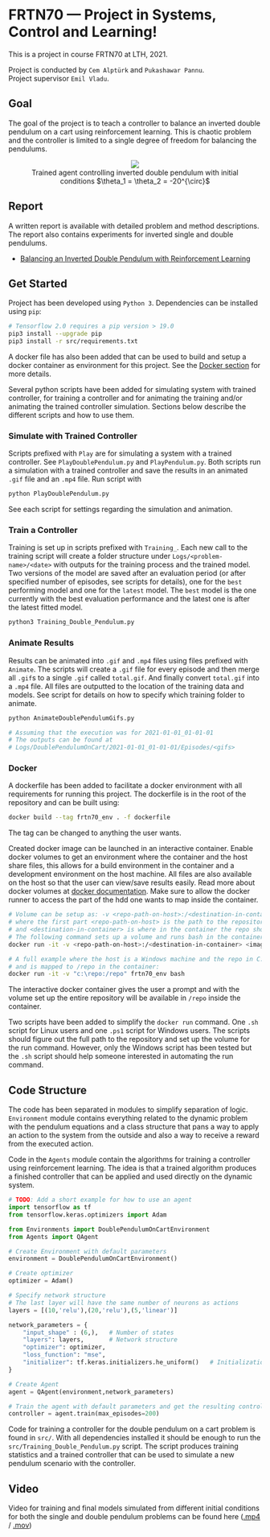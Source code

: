 # FRTN70 — Project in Systems, Control and Learning!

This is a project in course FRTN70 at LTH, 2021.

Project is conducted by `Cem Alptürk` and `Pukashawar Pannu`.  
Project supervisor `Emil Vladu`.

## Goal
The goal of the project is to teach a controller to balance an inverted double pendulum on a cart using reinforcement learning.
This is chaotic problem and the controller is limited to a single degree of freedom for balancing the pendulums.

<div align="center">
  <figure>
    <img src="video/DoublePendulum_trained.gif">
    <figcaption>Trained agent controlling inverted double pendulum with initial conditions $\theta_1 = \theta_2 = -20^{\circ}$</figcaption>
  </figure>
</div>

## Report
A written report is available with detailed problem and method descriptions.
The report also contains experiments for inverted single and double pendulums.

* [Balancing an Inverted Double Pendulum with Reinforcement Learning](./report/final/final.pdf)

## Get Started
Project has been developed using `Python 3`.
Dependencies can be installed using `pip`:

```bash
# Tensorflow 2.0 requires a pip version > 19.0
pip3 install --upgrade pip
pip3 install -r src/requirements.txt
```

A docker file has also been added that can be used to build and setup a docker container as environment for this project.
See the [Docker section](#docker-section) for more details.

Several python scripts have been added for simulating system with trained controller, for training a controller and for animating the training and/or animating the trained controller simulation.
Sections below describe the different scripts and how to use them.

### Simulate with Trained Controller
Scripts prefixed with `Play` are for simulating a system with a trained controller.
See `PlayDoublePendulum.py` and `PlayPendulum.py`.
Both scripts run a simulation with a trained controller and save the results in an animated `.gif` file and an `.mp4` file.
Run script with
```bash
python PlayDoublePendulum.py
```

See each script for settings regarding the simulation and animation.

### Train a Controller
Training is set up in scripts prefixed with `Training_`.
Each new call to the training script will create a folder structure under `Logs/<problem-name>/<date>` with outputs for the training process and the trained model.
Two versions of the model are saved after an evaluation period (or after specified number of episodes, see scripts for details), one for the `best` performing model and one for the `latest` model.
The `best` model is the one currently with the best evaluation performance and the latest one is after the latest fitted model.

```bash
python3 Training_Double_Pendulum.py
```

### Animate Results
Results can be animated into `.gif` and `.mp4` files using files prefixed with `Animate`.
The scripts will create a `.gif` file for every episode and then merge all `.gif`s to a single `.gif` called `total.gif`.
And finally convert `total.gif` into a `.mp4` file.
All files are outputted to the location of the training data and models.
See script for details on how to specify which training folder to animate.

```bash
python AnimateDoublePendulumGifs.py

# Assuming that the execution was for 2021-01-01_01-01-01
# The outputs can be found at
# Logs/DoublePendulumOnCart/2021-01-01_01-01-01/Episodes/<gifs>
```

### Docker <a name="docker-section"></a>
A dockerfile has been added to facilitate a docker environment with all requirements for running this project.
The dockerfile is in the root of the repository and can be built using:

```bash
docker build --tag frtn70_env . -f dockerfile
```

The tag can be changed to anything the user wants.

Created docker image can be launched in an interactive container.
Enable docker volumes to get an environment where the container and the host share files, this allows for a build environment in the container and a development environment on the host machine.
All files are also available on the host so that the user can view/save results easily.
Read more about docker volumes at [docker documentation](https://docs.docker.com/storage/volumes/).
Make sure to allow the docker runner to access the part of the hdd one wants to map inside the container.

```bash
# Volume can be setup as: -v <repo-path-on-host>:/<destination-in-container>
# where the first part <repo-path-on-host> is the path to the repository on the host machine
# and <destination-in-container> is where in the container the repo should be mapped
# The following command sets up a volume and runs bash in the container in interactive mode.
docker run -it -v <repo-path-on-host>:/<destination-in-container> <image-name> bash

# A full example where the host is a Windows machine and the repo in C:\repo¨
# and is mapped to /repo in the container:
docker run -it -v "c:\repo:/repo" frtn70_env bash
```

The interactive docker container gives the user a prompt and with the volume set up the entire repository will be available in `/repo` inside the container.

Two scripts have been added to simplify the `docker run` command.
One `.sh` script for Linux users and one `.ps1` script for Windows users.
The scripts should figure out the full path to the repository and set up the volume for the run command.
However, only the Windows script has been tested but the `.sh` script should help someone interested in automating the run command.

## Code Structure
The code has been separated in modules to simplify separation of logic.
`Environment` module contains everything related to the dynamic problem with the pendulum equations and a class structure that pans a way to apply an action to the system from the outside and also a way to receive a reward from the executed action.

Code in the `Agents` module contain the algorithms for training a controller using reinforcement learning.
The idea is that a trained algorithm produces a finished controller that can be applied and used directly on the dynamic system.

```python
# TODO: Add a short example for how to use an agent
import tensorflow as tf
from tensorflow.keras.optimizers import Adam

from Environments import DoublePendulumOnCartEnvironment
from Agents import QAgent

# Create Environment with default parameters
environment = DoublePendulumOnCartEnvironment()

# Create optimizer
optimizer = Adam()

# Specify network structure
# The last layer will have the same number of neurons as actions
layers = [(10,'relu'),(20,'relu'),(5,'linear')]

network_parameters = {
    "input_shape" : (6,),   # Number of states
    "layers": layers,       # Network structure
    "optimizer": optimizer,
    "loss_function": "mse",
    "initializer": tf.keras.initializers.he_uniform()   # Initialization strategy for the weights
}

# Create Agent
agent = QAgent(environment,network_parameters)

# Train the agent with default parameters and get the resulting controller 
controller = agent.train(max_episodes=200)


```

Code for training a controller for the double pendulum on a cart problem is found in `src/`.
With all dependencies installed it should be enough to run the `src/Training_Double_Pendulum.py` script.
The script produces training statistics and a trained controller that can be used to simulate a new pendulum scenario with the controller.

## Video
Video for training and final models simulated from different initial conditions for both the single and double pendulum problems can be found here ([.mp4](./video/Video.mp4) / [.mov](./video/Video.mov))
